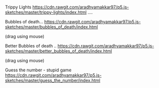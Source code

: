 Trippy Lights 
https://cdn.rawgit.com/aradhyamakkar97/p5.js-sketches/master/trippy-lights/index.html
....

Bubbles of death... 
https://cdn.rawgit.com/aradhyamakkar97/p5.js-sketches/master/bubbles_of_death/index.html

(drag using mouse)

Better Bubbles of death .. 
https://cdn.rawgit.com/aradhyamakkar97/p5.js-sketches/master/better_bubbles_of_death/index.html

(drag using mouse)

Guess the number - stupid game 
https://cdn.rawgit.com/aradhyamakkar97/p5.js-sketches/master/guess_the_number/index.html